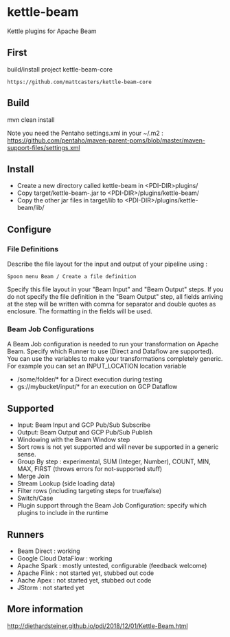 # kettle-beam
Kettle plugins for Apache Beam

## First

build/install project kettle-beam-core

    https://github.com/mattcasters/kettle-beam-core


## Build

mvn clean install

Note you need the Pentaho settings.xml in your ~/.m2 : https://github.com/pentaho/maven-parent-poms/blob/master/maven-support-files/settings.xml

## Install

* Create a new directory called kettle-beam in \<PDI-DIR\>plugins/ 
* Copy target/kettle-beam-<version>.jar to \<PDI-DIR\>/plugins/kettle-beam/
* Copy the other jar files in target/lib to \<PDI-DIR\>/plugins/kettle-beam/lib/
  
  
## Configure

### File Definitions

Describe the file layout for the input and output of your pipeline using : 
    
    Spoon menu Beam / Create a file definition

Specify this file layout in your "Beam Input" and "Beam Output" steps.
If you do not specify the file definition in the "Beam Output" step, all fields arriving at the step will be written with comma for separator and double quotes as enclosure.  The formatting in the fields will be used.  

### Beam Job Configurations

A Beam Job configuration is needed to run your transformation on Apache Beam.
Specify which Runner to use (Direct and Dataflow are supported).  
You can use the variables to make your transformations completely generic.  For example you can set an INPUT_LOCATION location variable
* /some/folder/* for a Direct execution during testing
* gs://mybucket/input/* for an execution on GCP Dataflow


## Supported

* Input: Beam Input and GCP Pub/Sub Subscribe
* Output: Beam Output and GCP Pub/Sub Publish
* Windowing with the Beam Window step 
* Sort rows is not yet supported and will never be supported in a generic sense.
* Group By step : experimental, SUM (Integer, Number), COUNT, MIN, MAX, FIRST (throws errors for not-supported stuff)
* Merge Join
* Stream Lookup (side loading data)
* Filter rows (including targeting steps for true/false)
* Switch/Case
* Plugin support through the Beam Job Configuration: specify which plugins to include in the runtime

## Runners
* Beam Direct : working
* Google Cloud DataFlow : working
* Apache Spark : mostly untested, configurable (feedback welcome)
* Apache Flink : not started yet, stubbed out code
* Aache Apex : not started yet, stubbed out code
* JStorm : not started yet

## More information

http://diethardsteiner.github.io/pdi/2018/12/01/Kettle-Beam.html



